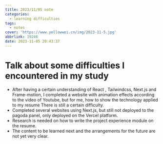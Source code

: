 ```yaml
---
title: 2023/11/05 note
categories:
  - learning difficulties
tags:
  - notes
cover: 'https://www.yellowwei.cn/img/2023-11-5.jpg'
abbrlink: 19246
date: 2023-11-05 20:43:37
---
```


# Talk about some difficulties I encountered in my study

- After having a certain understanding of React , Tailwindcss, Next.js and Frame-motion, I completed a website with animation effects according to the video of Youtube, but for me, how to show the technology applied to my resume There is still a certain difficulty.
- Completed several websites using Next.js, but still not deployed to the pagoda panel, only deployed on the Vercel platform.
- Research is needed on how to write the project experience module on the resume.
- The content to be learned next and the arrangements for the future are not yet very clear.
